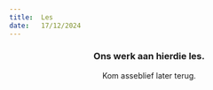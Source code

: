 ```yaml
---
title:  Les
date:   17/12/2024
---
```


### <center>Ons werk aan hierdie les.</center>
<center>Kom asseblief later terug.</center>